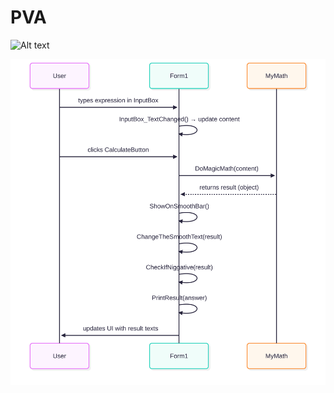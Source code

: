 # PVA

![Alt text](https://bluemoji.io/cdn-proxy/646218c67da47160c64a84d5/66e99e6e25c7a6894e06bdc5_52.png)

![Alt text](UserTest.svg)


